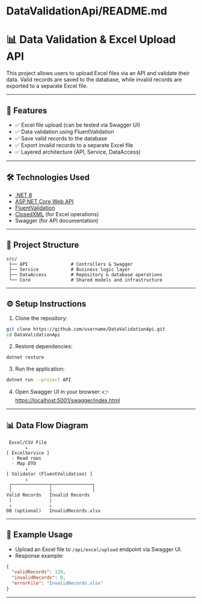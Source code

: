# DataValidationApi/README.md

# 📊 Data Validation & Excel Upload API

This project allows users to upload Excel files via an API and validate their data.
Valid records are saved to the database, while invalid records are exported to a separate Excel file.

---

## 🚀 Features

* ✅ Excel file upload (can be tested via Swagger UI)
* ✅ Data validation using FluentValidation
* ✅ Save valid records to the database
* ✅ Export invalid records to a separate Excel file
* ✅ Layered architecture (API, Service, DataAccess)

---

## 🛠 Technologies Used

* [.NET 8](https://dotnet.microsoft.com/)
* [ASP.NET Core Web API](https://learn.microsoft.com/aspnet/core/)
* [FluentValidation](https://fluentvalidation.net/)
* [ClosedXML](https://github.com/ClosedXML/ClosedXML) (for Excel operations)
* Swagger (for API documentation)

---

## 📂 Project Structure

```
src/
 ├── API                # Controllers & Swagger
 ├── Service            # Business logic layer
 ├── DataAccess         # Repository & database operations
 └── Core               # Shared models and infrastructure
```

---

## ⚙️ Setup Instructions

1. Clone the repository:

```bash
git clone https://github.com/username/DataValidationApi.git
cd DataValidationApi
```

2. Restore dependencies:

```bash
dotnet restore
```

3. Run the application:

```bash
dotnet run --project API
```

4. Open Swagger UI in your browser:
   👉 [https://localhost:5001/swagger/index.html](https://localhost:5001/swagger/index.html)

---

## 📊 Data Flow Diagram

```text
 Excel/CSV File
       ↓
[ ExcelService ]
  - Read rows
  - Map DTO
       ↓
[ Validator (FluentValidation) ]
       ↓
 ┌──────────────┬───────────────┐
 │              │               │
Valid Records   Invalid Records
 │              │
 ↓              ↓
DB (optional)   InvalidRecords.xlsx
```

---

## 🧪 Example Usage

* Upload an Excel file to `/api/excel/upload` endpoint via Swagger UI.
* Response example:

```json
{
  "validRecords": 120,
  "invalidRecords": 8,
  "errorFile": "InvalidRecords.xlsx"
}
```

---
 
